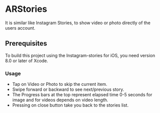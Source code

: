 # ARStories
It is similar like Instagram Stories, to show video or photo directly of the users account.

## Prerequisites

To build this project using the Instagram-stories for iOS, you need version 8.0 or later of Xcode.

### Usage

- Tap on Video or Photo to skip the current item.
- Swipe forward or backward to see next/previous story.
- The Progress bars at the top represent elapsed time 0-5 seconds for image and for videos depends on video length.
- Pressing on close button take you back to the stories list.

